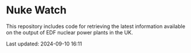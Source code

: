 # Nuke Watch

This repository includes code for retrieving the latest information available on the output of EDF nuclear power plants in the UK.

Last updated: 2024-09-10 16:11